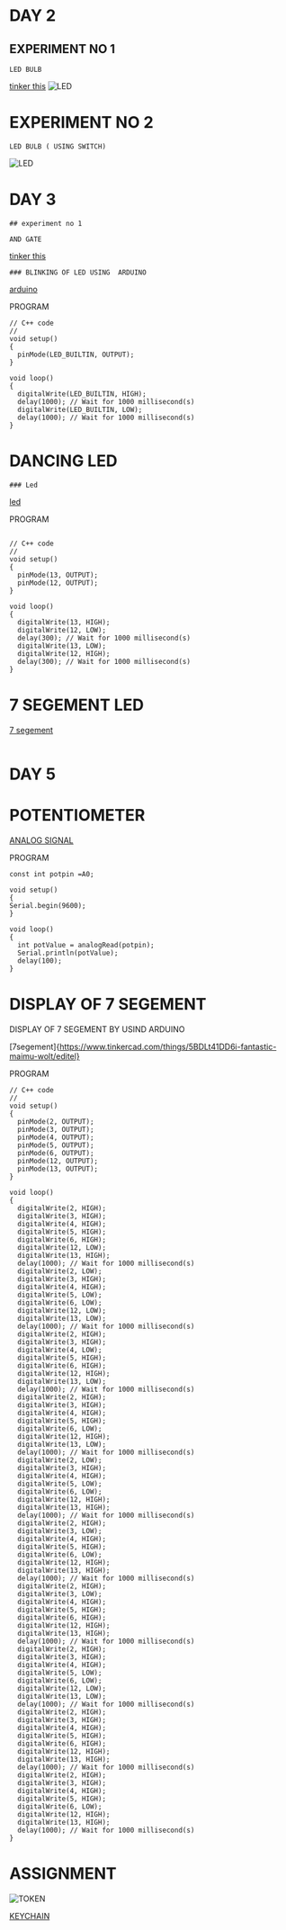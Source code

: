 # DAY 2
## EXPERIMENT NO 1
```
LED BULB
```
[tinker this](https://www.tinkercad.com/things/erXxVnNZ8T6-bodacious-uusam/editel)
![LED](https://github.com/DevanaKD/10-DAYS-INTERNSHIP/blob/main/img/day2exp1.png)

# EXPERIMENT NO 2
```
LED BULB ( USING SWITCH)
```
![LED](https://github.com/DevanaKD/10-DAYS-INTERNSHIP/blob/main/img/day2expt2.png)


# DAY 3
```
## experiment no 1

AND GATE
```

[tinker this](https://www.tinkercad.com/things/hzxRUv2JRk9-fantastic-bombul)
```
### BLINKING OF LED USING  ARDUINO
```

[arduino](https://www.tinkercad.com/things/3tXXgDRUF0m-mighty-hango-densor/editel?tenant=circuits)

PROGRAM

```
// C++ code
//
void setup()
{
  pinMode(LED_BUILTIN, OUTPUT);
}

void loop()
{
  digitalWrite(LED_BUILTIN, HIGH);
  delay(1000); // Wait for 1000 millisecond(s)
  digitalWrite(LED_BUILTIN, LOW);
  delay(1000); // Wait for 1000 millisecond(s)
}
```
# DANCING LED
```
### Led
```
[led](https://www.tinkercad.com/things/3tXXgDRUF0m-mighty-hango-densor/editel)

PROGRAM

```

// C++ code
//
void setup()
{
  pinMode(13, OUTPUT);
  pinMode(12, OUTPUT);
}

void loop()
{
  digitalWrite(13, HIGH);
  digitalWrite(12, LOW);
  delay(300); // Wait for 1000 millisecond(s)
  digitalWrite(13, LOW);
  digitalWrite(12, HIGH);
  delay(300); // Wait for 1000 millisecond(s)
}
```
# 7 SEGEMENT LED

[7 segement](https://www.tinkercad.com/things/4tx06v0p1Wu-powerful-amur/editel)
```
```
# DAY 5

# POTENTIOMETER 
[ANALOG SIGNAL](https://www.tinkercad.com/things/aCe0HZnyCx7-magnificent-amberis-blad/editel?tenant=circuits)


PROGRAM
```
const int potpin =A0;

void setup()
{
Serial.begin(9600);
}

void loop()
{
  int potValue = analogRead(potpin);
  Serial.println(potValue);
  delay(100);
}
```
# DISPLAY OF 7 SEGEMENT 

DISPLAY OF 7 SEGEMENT BY USIND ARDUINO
 
[7segement]{https://www.tinkercad.com/things/5BDLt41DD6i-fantastic-maimu-wolt/editel}

PROGRAM

```
// C++ code
//
void setup()
{
  pinMode(2, OUTPUT);
  pinMode(3, OUTPUT);
  pinMode(4, OUTPUT);
  pinMode(5, OUTPUT);
  pinMode(6, OUTPUT);
  pinMode(12, OUTPUT);
  pinMode(13, OUTPUT);
}

void loop()
{
  digitalWrite(2, HIGH);
  digitalWrite(3, HIGH);
  digitalWrite(4, HIGH);
  digitalWrite(5, HIGH);
  digitalWrite(6, HIGH);
  digitalWrite(12, LOW);
  digitalWrite(13, HIGH);
  delay(1000); // Wait for 1000 millisecond(s)
  digitalWrite(2, LOW);
  digitalWrite(3, HIGH);
  digitalWrite(4, HIGH);
  digitalWrite(5, LOW);
  digitalWrite(6, LOW);
  digitalWrite(12, LOW);
  digitalWrite(13, LOW);
  delay(1000); // Wait for 1000 millisecond(s)
  digitalWrite(2, HIGH);
  digitalWrite(3, HIGH);
  digitalWrite(4, LOW);
  digitalWrite(5, HIGH);
  digitalWrite(6, HIGH);
  digitalWrite(12, HIGH);
  digitalWrite(13, LOW);
  delay(1000); // Wait for 1000 millisecond(s)
  digitalWrite(2, HIGH);
  digitalWrite(3, HIGH);
  digitalWrite(4, HIGH);
  digitalWrite(5, HIGH);
  digitalWrite(6, LOW);
  digitalWrite(12, HIGH);
  digitalWrite(13, LOW);
  delay(1000); // Wait for 1000 millisecond(s)
  digitalWrite(2, LOW);
  digitalWrite(3, HIGH);
  digitalWrite(4, HIGH);
  digitalWrite(5, LOW);
  digitalWrite(6, LOW);
  digitalWrite(12, HIGH);
  digitalWrite(13, HIGH);
  delay(1000); // Wait for 1000 millisecond(s)
  digitalWrite(2, HIGH);
  digitalWrite(3, LOW);
  digitalWrite(4, HIGH);
  digitalWrite(5, HIGH);
  digitalWrite(6, LOW);
  digitalWrite(12, HIGH);
  digitalWrite(13, HIGH);
  delay(1000); // Wait for 1000 millisecond(s)
  digitalWrite(2, HIGH);
  digitalWrite(3, LOW);
  digitalWrite(4, HIGH);
  digitalWrite(5, HIGH);
  digitalWrite(6, HIGH);
  digitalWrite(12, HIGH);
  digitalWrite(13, HIGH);
  delay(1000); // Wait for 1000 millisecond(s)
  digitalWrite(2, HIGH);
  digitalWrite(3, HIGH);
  digitalWrite(4, HIGH);
  digitalWrite(5, LOW);
  digitalWrite(6, LOW);
  digitalWrite(12, LOW);
  digitalWrite(13, LOW);
  delay(1000); // Wait for 1000 millisecond(s)
  digitalWrite(2, HIGH);
  digitalWrite(3, HIGH);
  digitalWrite(4, HIGH);
  digitalWrite(5, HIGH);
  digitalWrite(6, HIGH);
  digitalWrite(12, HIGH);
  digitalWrite(13, HIGH);
  delay(1000); // Wait for 1000 millisecond(s)
  digitalWrite(2, HIGH);
  digitalWrite(3, HIGH);
  digitalWrite(4, HIGH);
  digitalWrite(5, HIGH);
  digitalWrite(6, LOW);
  digitalWrite(12, HIGH);
  digitalWrite(13, HIGH);
  delay(1000); // Wait for 1000 millisecond(s)
}
```
# ASSIGNMENT
![TOKEN](https://github.com/DevanaKD/10-DAYS-INTERNSHIP/blob/main/img/TOKEN.png)

[KEYCHAIN](https://www.tinkercad.com/things/iQg0mzcN19X-key/edit)





